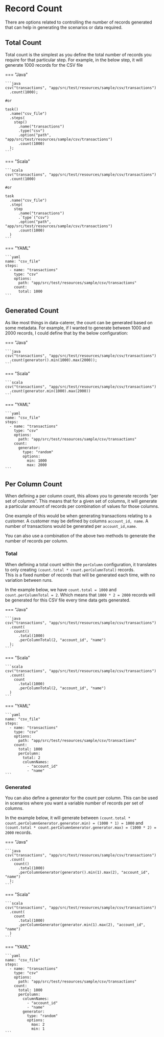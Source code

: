 # Record Count

There are options related to controlling the number of records generated that can help in generating the scenarios or data required.

## Total Count

Total count is the simplest as you define the total number of records you require for that particular step.
For example, in the below step, it will generate 1000 records for the CSV file  

=== "Java"

    ```java
    csv("transactions", "app/src/test/resources/sample/csv/transactions")
      .count(1000);
    
    #or

    task()
      .name("csv_file")
      .steps(
        step()
          .name("transactions")
          .type("csv")
          .option("path", "app/src/test/resources/sample/csv/transactions")
          .count(1000)
      );
    ```

=== "Scala"

    ```scala
    csv("transactions", "app/src/test/resources/sample/csv/transactions")
      .count(1000)
  
    #or

    task
      .name("csv_file")
      .step(
        step
          .name("transactions")
          .`type`("csv")
          .option("path", "app/src/test/resources/sample/csv/transactions")
          .count(1000)
      )
    ```

=== "YAML"

    ```yaml
    name: "csv_file"
    steps:
      - name: "transactions"
        type: "csv"
        options:
          path: "app/src/test/resources/sample/csv/transactions"
        count:
          total: 1000
    ```

## Generated Count

As like most things in data-caterer, the count can be generated based on some metadata.
For example, if I wanted to generate between 1000 and 2000 records, I could define that by the below configuration:

=== "Java"

    ```java
    csv("transactions", "app/src/test/resources/sample/csv/transactions")
      .count(generator().min(1000).max(2000));
    ```

=== "Scala"

    ```scala
    csv("transactions", "app/src/test/resources/sample/csv/transactions")
      .count(generator.min(1000).max(2000))
    ```

=== "YAML"

    ```yaml
    name: "csv_file"
    steps:
      - name: "transactions"
        type: "csv"
        options:
          path: "app/src/test/resources/sample/csv/transactions"
        count:
          generator:
            type: "random"
            options:
              min: 1000
              max: 2000
    ```

## Per Column Count

When defining a per column count, this allows you to generate records "per set of columns".
This means that for a given set of columns, it will generate a particular amount of records per combination of values for those columns.  

One example of this would be when generating transactions relating to a customer. A customer may be defined by columns `account_id, name`.
A number of transactions would be generated per `account_id,name`.  

You can also use a combination of the above two methods to generate the number of records per column.

### Total

When defining a total count within the `perColumn` configuration, it translates to only creating `(count.total * count.perColumnTotal)` records.  
This is a fixed number of records that will be generated each time, with no variation between runs.

In the example below, we have `count.total = 1000` and `count.perColumnTotal = 2`. Which means that `1000 * 2 = 2000` records will be generated
for this CSV file every time data gets generated.

=== "Java"

    ```java
    csv("transactions", "app/src/test/resources/sample/csv/transactions")
      .count(
        count()
          .total(1000)
          .perColumnTotal(2, "account_id", "name")
      );
    ```

=== "Scala"

    ```scala
    csv("transactions", "app/src/test/resources/sample/csv/transactions")
      .count(
        count
          .total(1000)
          .perColumnTotal(2, "account_id", "name")
      )
    ```

=== "YAML"

    ```yaml
    name: "csv_file"
    steps:
      - name: "transactions"
        type: "csv"
        options:
          path: "app/src/test/resources/sample/csv/transactions"
        count:
          total: 1000
          perColumn:
            total: 2
            columnNames:
              - "account_id"
              - "name"
    ```

### Generated

You can also define a generator for the count per column. This can be used in scenarios where you want a variable number of records
per set of columns.

In the example below, it will generate between `(count.total * count.perColumnGenerator.generator.min) = (1000 * 1) = 1000` and
`(count.total * count.perColumnGenerator.generator.max) = (1000 * 2) = 2000` records.


=== "Java"

    ```java
    csv("transactions", "app/src/test/resources/sample/csv/transactions")
      .count(
        count()
          .total(1000)
          .perColumnGenerator(generator().min(1).max(2), "account_id", "name")
      );
    ```

=== "Scala"

    ```scala
    csv("transactions", "app/src/test/resources/sample/csv/transactions")
      .count(
        count
          .total(1000)
          .perColumnGenerator(generator.min(1).max(2), "account_id", "name")
      )
    ```

=== "YAML"

    ```yaml
    name: "csv_file"
    steps:
      - name: "transactions"
        type: "csv"
        options:
          path: "app/src/test/resources/sample/csv/transactions"
        count:
          total: 1000
          perColumn:
            columnNames:
              - "account_id"
              - "name"
            generator:
              type: "random"
              options:
                max: 2
                min: 1
    ```
